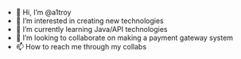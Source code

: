 - 👋 Hi, I’m @a1troy
- 👀 I’m interested in creating new technologies
- 🌱 I’m currently learning Java/API technologies
- 💞️ I’m looking to collaborate on making a payment gateway system
- 📫 How to reach me through my collabs

<!---
a1troy/a1troy is a ✨ special ✨ repository because its `README.md` (this file) appears on your GitHub profile.
You can click the Preview link to take a look at your changes.
--->

